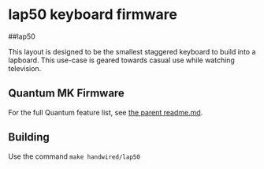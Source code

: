 lap50 keyboard firmware
======================

##lap50

This layout is designed to be the smallest staggered keyboard to build into a lapboard. This use-case is geared towards casual use while watching television.

## Quantum MK Firmware

For the full Quantum feature list, see [the parent readme.md](/docs/README.md).

## Building

Use the command `make handwired/lap50`


<!-- ### Default

To build with the default keymap, simply run `make`.

### Other Keymaps

To build the firmware binary hex file with a keymap just do `make` with `keymap` option like:

```
$ make keymap=[default|jack|<name>]
```

Keymaps follow the format **__keymap.c__** and are stored in folders in the `keymaps` folder, eg `keymaps/my_keymap/` -->
